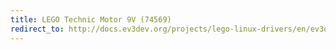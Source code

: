 ```yaml
---
title: LEGO Technic Motor 9V (74569)
redirect_to: http://docs.ev3dev.org/projects/lego-linux-drivers/en/ev3dev-jessie/motor_data.html#lego-74569
---
```


